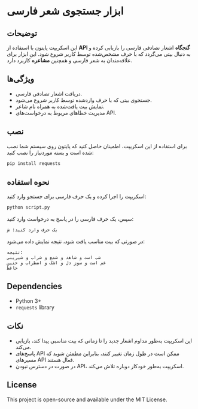 # ابزار جستجوی شعر فارسی

## توضیحات
این اسکریپت پایتون با استفاده از **API گنجگاه** اشعار تصادفی فارسی را بازیابی کرده و به دنبال بیتی می‌گردد که با حرف مشخص‌شده توسط کاربر شروع شود. این ابزار برای علاقه‌مندان به شعر فارسی و همچنین **مشاعره** کاربرد دارد.

## ویژگی‌ها
- دریافت اشعار تصادفی فارسی.
- جستجوی بیتی که با حرف واردشده توسط کاربر شروع می‌شود.
- نمایش بیت یافت‌شده به همراه نام شاعر.
- مدیریت خطاهای مربوط به درخواست‌های API.

## نصب
برای استفاده از این اسکریپت، اطمینان حاصل کنید که پایتون روی سیستم شما نصب شده است و بسته موردنیاز را نصب کنید:
```sh
pip install requests
```

## نحوه استفاده
اسکریپت را اجرا کرده و یک حرف فارسی برای جستجو وارد کنید:
```sh
python script.py
```
سپس، یک حرف فارسی را در پاسخ به درخواست وارد کنید:
```sh
یک حرف وارد کنید: ش
```
در صورتی که بیت مناسب یافت شود، نتیجه نمایش داده می‌شود:
```
نتیجه:
شب است و شاهد و شمع و شراب و شیرینی
غم است و سوز دل و اشک و اضطراب و حنین
حافظ
```

## Dependencies
- Python 3+
- `requests` library

## نکات
- این اسکریپت به‌طور مداوم اشعار جدید را تا زمانی که بیت مناسبی پیدا کند، بازیابی می‌کند.
- پاسخ‌های API ممکن است در طول زمان تغییر کنند، بنابراین مطمئن شوید که مسیرهای API فعال هستند.
- در صورت در دسترس نبودن API، اسکریپت به‌طور خودکار دوباره تلاش می‌کند.

## License
This project is open-source and available under the MIT License.


